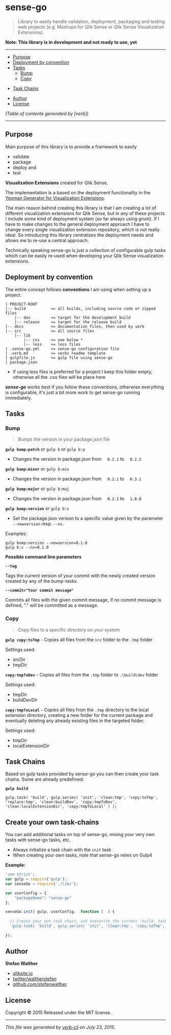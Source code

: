 # sense-go

> Library to easily handle validation, deployment, packaging and testing web projects (e.g. Mashups for Qlik Sense or Qlik Sense Visualization Extensions).

**Note: This library is in development and not ready to use, yet**

***

<!-- toc -->

+ [Purpose](#purpose)
+ [Deployment by convention](#deployment-by-convention)
+ [Tasks](#tasks)
  - [Bump](#bump)
  - [Copy](#copy)
* [Task Chains](#task-chains)
+ [Author](#author)
+ [License](#license)

_(Table of contents generated by [verb])_

<!-- tocstop -->

***

## Purpose

Main purpose of this library is to provide a framework to easily

+ validate
+ package
+ deploy and
+ test

**Visualization Extensions** created for Qlik Sense.

The implementation is a based on the deployment functionality in the [Yeoman Generator for Visualization Extensions](https://github.com/stefanwalther/generator-qsExtension).

The main reason behind creating this library is that I am creating a lot of different visualization extensions for Qlik Sense, but in any of these projects I include some kind of deployment system (so far always using grunt). If I have to make changes to the general deployment approach I have to change every single visualization extension repository, which is not really ideal. So introducing this library centralizes the deployment needs and allows me to re-use a central approach.

Technically speaking sense-go is just a collection of configurable gulp tasks which can be easily re-used when developing your Qlik Sense visualization extensions.

## Deployment by convention

The entire concept follows **conventions** I am using when setting up a project:

```
| PROJECT-ROOT
|-- build           <= all builds, including source code or zipped files
    |-- dev         <= target for the development build
    |-- release     <= target for the release build
|-- docs            <= documentation files, then used by verb
|-- src             <= all source files
    |-- lib
        |-- css     <= see below *
        |-- less    <= less files
| .sense-go.yml     <= sense-go configuration file
| .verb.md          <= verbs readme template
| gulpfile.js       <= gulp file using sense-go
| package.json
```

* If using less files is preferred for a project I keep this folder empty, otherwise all the .css files will be place here

**_sense-go_** works best if you follow these conventions, otherwise everything is configurable, it's just a bit more work to get sense-go running immediately.

## Tasks

### Bump

> Bumps the version in your package.json file

**`gulp bump:patch`** or `gulp b` or `gulp b:p`

+ Changes the version in package.json from `  0.2.1` to `  0.2.2`

**`gulp bump:minor`** or `gulp b:min`

+ Changes the version in package.json from `  0.2.1` to `  0.3.1`

**`gulp bump:major`** or `gulp b:maj`

+ Changes the version in package.json from `  0.2.1` to `  1.0.0`

**`gulp bump:version`** or `gulp b:v`

+ Set the package.json version to a specific value given by the parameter `--newversion` resp. `--nv`.

Examples:

```
gulp bump:version --newversion=0.1.0
gulp b:v --nv=0.1.0
```

**Possible command line parameters**

**`--tag`**

Tags the current version of your commit with the newly created version created by any of the bump-tasks.

**`--commit="Your commit message"`**

Commits all files with the given commit message, if no commit message is defined, "." will be committed as a message.

### Copy

> Copy files to a specific directory on your system

**`gulp copy:toTmp`** - Copies all files from the `src` folder to the `.tmp` folder

Settings used:

+ srcDir
+ tmpDir

**`copy:tmpToDev`** - Copies all files from the `.tmp` folder to `.\build\dev` folder

Settings used:

+ tmpDir
+ buildDevDir

**`copy:tmpToLocal`** - Copies all files from the `.tmp` directory to the local extension directory, creating a new folder for the current package and eventually deleting any already existing files in the targeted folder.

Settings used:

+ tmpDir
+ localExtensionDir

## Task Chains

Based on gulp tasks provided by sense-go you can then create your task chains.
Some are already predefined:

**`gulp build`**

`gulp.task( 'build', gulp.series( 'init', 'clean:tmp', 'copy:toTmp', 'replace:tmp', 'clean:buildDev', 'copy:tmpToDev', 'clean:localExtensionDir', 'copy:tmpToLocal' ) );`

## Create your own task-chains

You can add additional tasks on top of sense-go, mixing your very own tasks with sense-go tasks, etc.

+ Always initialize a task chain with the `init` task
+ When creating your own tasks, note that sense-go relies on Gulp4

**Example:**

```js
'use strict';
var gulp = require('gulp');
var senseGo = require('./lib/');

var userConfig = {
    "packageName": "sense-go"
};

senseGo.init( gulp, userConfig,  function (  ) {
  
  // Create your own task chain, and overwrite the current 'build' task
  `gulp.task( 'build', gulp.series( 'init', 'clean:tmp', 'copy:toTmp', 'myTask1', 'myTask2' ) );`
  
});
```

## Author

**Stefan Walther**

+ [qliksite.io](http://qliksite.io)
+ [twitter/waltherstefan](http://twitter.com/waltherstefan)
+ [github.com/stefanwalther](http://github.com/stefanwalther)

## License

Copyright © 2015
Released under the MIT license.

***

_This file was generated by [verb-cli](https://github.com/assemble/verb-cli) on July 23, 2015._
